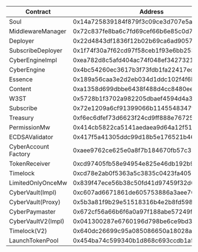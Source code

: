 | Contract             | Address                                    |
| -------------------- | ------------------------------------------ |
| Soul                 | 0x14a725839184f879f3c09ce3d707e5a3e4c5869d |
| MiddlewareManager    | 0x72c837fe8ba6c7fd69cef66b6e85c0d7eabf1f9b |
| Deployer             | 0x22d4843df1836f12b02b69ca6ad90575bbc03897 |
| SubscribeDeployer    | 0x1f74f30a7f62cd97f58ceb1f93e6bb253d096991 |
| CyberEngineImpl      | 0xea782d8c5afd404ac74f048ef34273217f7f6fc8 |
| CyberEngine          | 0x4bc54260ec3617b3f73fdb1fa22417ed109f372c |
| Essence              | 0x189a56caa3e2d2eb034d1ddc102f4f6bf822b811 |
| Content              | 0xa1358d699dbbe6438f488d4cc8480eeddc7528d0 |
| W3ST                 | 0x5728b1f3702a982205dbaef4594d4a3760854db0 |
| Subscribe            | 0x72e1209a6cf91399066b1145548347ffa85282b7 |
| Treasury             | 0xf6ec6dfef73d6623f24cd9ff888e76725da32773 |
| PermissionMw         | 0x414cb5822ca5141aedaea9d64a12f511071f7613 |
| ECDSAValidator       | 0x417f5a41305ddc99d18b5e176521b468b2a31b86 |
| CyberAccount Factory | 0xaee9762ce625e0a8f7b184670fb57c37bfe1d0f1 |
| TokenReceiver        | 0xcd97405fb58e94954e825e46db192b916a45d412 |
| Timelock             | 0xcd78e2ab0f5363a5c3835c0423fa4055bacf91d6 |
| LimitedOnlyOnceMw    | 0x839f47ece56b38c50fd41d97459f32d6952d6be6 |
| CyberVault(Impl)     | 0xc607ad6671861de605753886a3aee70917605ab7 |
| CyberVault(Proxy)    | 0x5b3a81f9b29e51518316b4e2b8fd5986a3785ca4 |
| CyberPaymaster       | 0x672cf56a66b6f6a0a97f188abe57249fb7eef909 |
| CyberVaultV2(Impl)   | 0x041300287e6760196d798be6ce9bd3b485028950 |
| Timelock(V2)         | 0x640dc26699c95a085086650a18028ab3f1454c81 |
| LaunchTokenPool      | 0x454ba74c599340b1d868c693ccdb1a55feb8965d |
